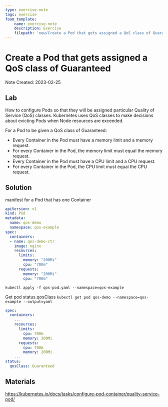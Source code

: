```yaml
---
type: exercise-note
tags: exercise
foam_template:
    name: exercise-note
    description: Exercise
    filepath: 'new/Create a Pod that gets assigned a QoS class of Guaranteed.md'
---
```

# Create a Pod that gets assigned a QoS class of Guaranteed
Note Created: 2023-02-25

## Lab 

How to configure Pods so that they will be assigned particular Quality of Service (QoS) classes. Kubernetes uses QoS classes to make decisions about evicting Pods when Node resources are exceeded.

For a Pod to be given a QoS class of Guaranteed:

- Every Container in the Pod must have a memory limit and a memory request.
- For every Container in the Pod, the memory limit must equal the memory request.
- Every Container in the Pod must have a CPU limit and a CPU request.
- For every Container in the Pod, the CPU limit must equal the CPU request.

## Solution

manifest for a Pod that has one Container

```yaml
apiVersion: v1
kind: Pod
metadata:
  name: qos-demo
  namespace: qos-example
spec:
  containers:
  - name: qos-demo-ctr
    image: nginx
    resources:
      limits:
        memory: "200Mi"
        cpu: "700m"
      requests:
        memory: "200Mi"
        cpu: "700m"
```
`kubectl apply -f qos-pod.yaml --namespace=qos-example`

Get pod status.qosClass
`kubectl get pod qos-demo --namespace=qos-example --output=yaml`

```yaml
spec:
  containers:
    ...
    resources:
      limits:
        cpu: 700m
        memory: 200Mi
      requests:
        cpu: 700m
        memory: 200Mi
    ...
status:
  qosClass: Guaranteed
```

## Materials
https://kubernetes.io/docs/tasks/configure-pod-container/quality-service-pod/